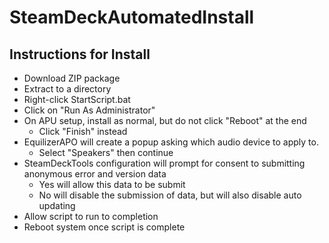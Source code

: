 # SteamDeckAutomatedInstall

## Instructions for Install
- Download ZIP package
- Extract to a directory
- Right-click StartScript.bat
- Click on "Run As Administrator"
- On APU setup, install as normal, but do not click "Reboot" at the end
   - Click "Finish" instead
- EquilizerAPO will create a popup asking which audio device to apply to.
   - Select "Speakers" then continue
- SteamDeckTools configuration will prompt for consent to submitting anonymous error and version data
   - Yes will allow this data to be submit
   - No will disable the submission of data, but will also disable auto updating
- Allow script to run to completion
- Reboot system once script is complete
